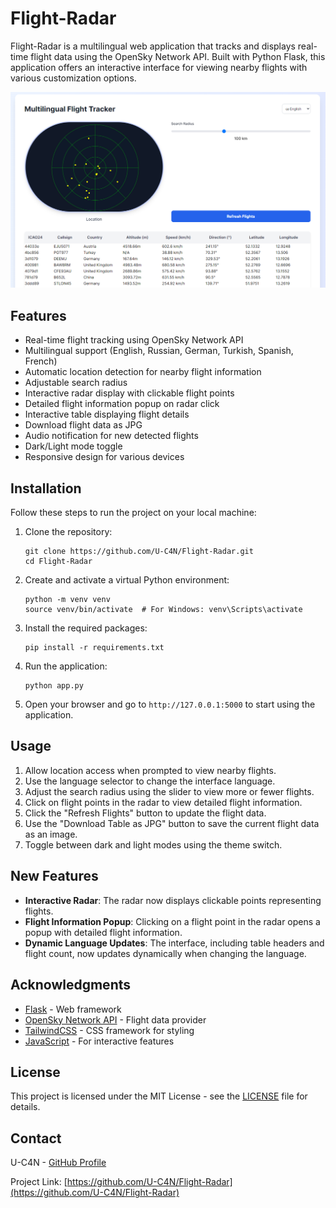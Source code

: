 # Flight-Radar

Flight-Radar is a multilingual web application that tracks and displays real-time flight data using the OpenSky Network API. Built with Python Flask, this application offers an interactive interface for viewing nearby flights with various customization options.

![Flight-Radar Screenshot](/static/img/readme.png)

## Features

-   Real-time flight tracking using OpenSky Network API
-   Multilingual support (English, Russian, German, Turkish, Spanish, French)
-   Automatic location detection for nearby flight information
-   Adjustable search radius
-   Interactive radar display with clickable flight points
-   Detailed flight information popup on radar click
-   Interactive table displaying flight details
-   Download flight data as JPG
-   Audio notification for new detected flights
-   Dark/Light mode toggle
-   Responsive design for various devices

## Installation

Follow these steps to run the project on your local machine:

1. Clone the repository:

    ```
    git clone https://github.com/U-C4N/Flight-Radar.git
    cd Flight-Radar
    ```

2. Create and activate a virtual Python environment:

    ```
    python -m venv venv
    source venv/bin/activate  # For Windows: venv\Scripts\activate
    ```

3. Install the required packages:

    ```
    pip install -r requirements.txt
    ```

4. Run the application:

    ```
    python app.py
    ```

5. Open your browser and go to `http://127.0.0.1:5000` to start using the application.

## Usage

1. Allow location access when prompted to view nearby flights.
2. Use the language selector to change the interface language.
3. Adjust the search radius using the slider to view more or fewer flights.
4. Click on flight points in the radar to view detailed flight information.
5. Click the "Refresh Flights" button to update the flight data.
6. Use the "Download Table as JPG" button to save the current flight data as an image.
7. Toggle between dark and light modes using the theme switch.

## New Features

-   **Interactive Radar**: The radar now displays clickable points representing flights.
-   **Flight Information Popup**: Clicking on a flight point in the radar opens a popup with detailed flight information.
-   **Dynamic Language Updates**: The interface, including table headers and flight count, now updates dynamically when changing the language.

## Acknowledgments

-   [Flask](https://flask.palletsprojects.com/) - Web framework
-   [OpenSky Network API](https://opensky-network.org/apidoc/) - Flight data provider
-   [TailwindCSS](https://tailwindcss.com/) - CSS framework for styling
-   [JavaScript](https://developer.mozilla.org/en-US/docs/Web/JavaScript) - For interactive features

## License

This project is licensed under the MIT License - see the [LICENSE](LICENSE) file for details.

## Contact

U-C4N - [GitHub Profile](https://github.com/U-C4N)

Project Link: [https://github.com/U-C4N/Flight-Radar](https://github.com/U-C4N/Flight-Radar)
